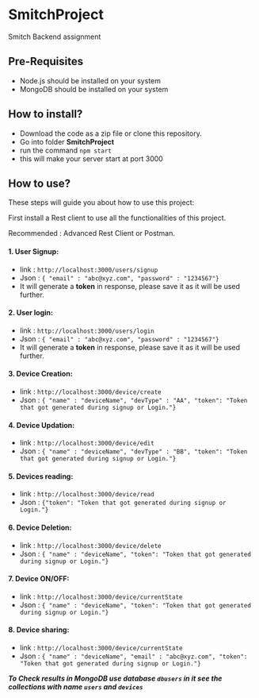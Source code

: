 # SmitchProject
Smitch Backend assignment

## Pre-Requisites
- Node.js should be installed on your system
- MongoDB should be installed on your system

## How to install?
- Download the code as a zip file or clone this repository.
- Go into folder **SmitchProject**
- run the command `npm start`
- this will make your server start at port 3000

## How to use?
These steps will guide you about how to use this project:

First install a Rest client to use all the functionalities of this project.

Recommended : Advanced Rest Client or Postman.

#### 1. User Signup:
- link : `http://localhost:3000/users/signup`
- Json : `{ "email" : "abc@xyz.com", "password" : "1234567"}`
- It will generate a **token** in response, please save it as it will be used further.

#### 2. User login:
- link : `http://localhost:3000/users/login`
- Json : `{ "email" : "abc@xyz.com", "password" : "1234567"}`
- It will generate a **token** in response, please save it as it will be used further.

#### 3. Device Creation:
- link : `http://localhost:3000/device/create`
- Json : `{ "name" : "deviceName", "devType" : "AA", "token": "Token that got generated during signup or Login."}`

#### 4. Device Updation:
- link : `http://localhost:3000/device/edit`
- Json : `{ "name" : "deviceName", "devType" : "BB", "token": "Token that got generated during signup or Login."}`

#### 5. Devices reading:
- link : `http://localhost:3000/device/read`
- Json : `{"token": "Token that got generated during signup or Login."}`

#### 6. Device Deletion:
- link : `http://localhost:3000/device/delete`
- Json : `{ "name" : "deviceName", "token": "Token that got generated during signup or Login."}`

#### 7. Device ON/OFF:
- link : `http://localhost:3000/device/currentState`
- Json : `{ "name" : "deviceName", "token": "Token that got generated during signup or Login."}`

#### 8. Device sharing:
- link : `http://localhost:3000/device/currentState`
- Json : `{ "name" : "deviceName", "email" : "abc@xyz.com", "token": "Token that got generated during signup or Login."}`

**_To Check results in MongoDB use database `dbusers` in it see the collections with name `users` and `devices`_**
